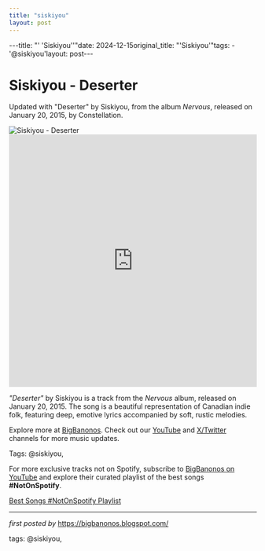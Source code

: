 ```yaml
---
title: "siskiyou"
layout: post
---
```

---title: "' 'Siskiyou''"date: 2024-12-15original_title: "'Siskiyou'"tags:  - '@siskiyou'layout: post---<!-- Title of the Post --><h1 >Siskiyou - Deserter</h1> <!-- Introductory Text --><p >Updated with "Deserter" by Siskiyou, from the album *Nervous*, released on January 20, 2015, by Constellation.</p> <!-- Featured Image --><div > <img src="https://i.ytimg.com/vi/Ko0L22Od9MA/hq720.jpg?sqp=-oaymwE7CK4FEIIDSFryq4qpAy0IARUAAAAAGAElAADIQj0AgKJD8AEB-AG-B4AC0AWKAgwIABABGGwgbChsMA8=&rs=AOn4CLCjpmqS5GQtLtSaRhVI1NohJzB5-Q" alt="Siskiyou - Deserter" /></div> <!-- YouTube Video Embed --><div > <iframe width="100%" height="514" src="https://www.youtube.com/embed/Ko0L22Od9MA" title="Siskiyou - Deserter" frameborder="0" allow="accelerometer; autoplay; clipboard-write; encrypted-media; gyroscope; picture-in-picture; web-share" referrerpolicy="strict-origin-when-cross-origin" allowfullscreen></iframe></div> <!-- Song Information --><div > <p><em>"Deserter"</em> by Siskiyou is a track from the *Nervous* album, released on January 20, 2015. The song is a beautiful representation of Canadian indie folk, featuring deep, emotive lyrics accompanied by soft, rustic melodies.</p></div> <!-- Footer Links --><div > <p>Explore more at <a href="https://bigbanonos.blogspot.com/" target="_blank">BigBanonos</a>. Check out our <a href="https://www.youtube.com/@BigBanonos" target="_blank">YouTube</a> and <a href="https://x.com/bigbanonos" target="_blank">X/Twitter</a> channels for more music updates.</p></div> <!-- Tags --><p >Tags: @siskiyou,</p><!--Subscribe and Playlist Links--><div>    <p>For more exclusive tracks not on Spotify, subscribe to <a href="https://www.youtube.com/@BigBanonos" target="_blank">BigBanonos on YouTube</a> and explore their curated playlist of the best songs <strong>#NotOnSpotify</strong>.</p>    <p><a href="https://www.youtube.com/playlist?list=PLtuNtuTatqI0kFahUCbtbfenC_ET5O_tr" target="_blank">Best Songs #NotOnSpotify Playlist<br /></a></p></div><hr /><p><em>first posted by</em> <a href="https://bigbanonos.blogspot.com/" rel="noopener" target="_new">https://bigbanonos.blogspot.com/</a></p><p>tags: @siskiyou,</p>